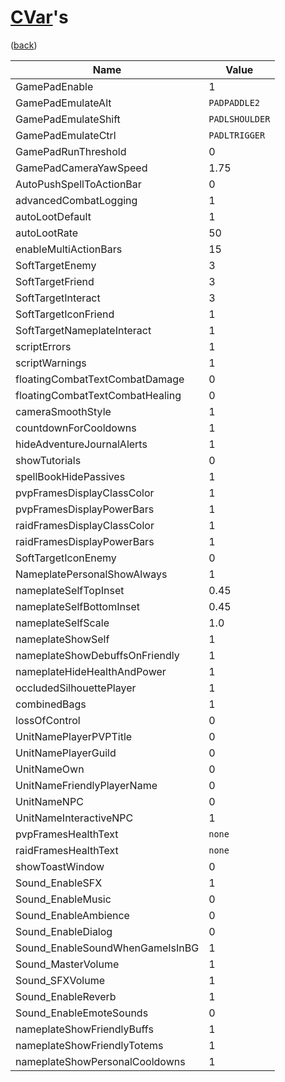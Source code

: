 <!--
    =====================================
    generator=datazen
    version=3.2.0
    hash=68c33183677eb4ba0969134f8cd05d97
    =====================================
-->

# [CVar](https://wowpedia.fandom.com/wiki/Console_variables)'s

([back](../README.md))

Name | Value
---- | -----
GamePadEnable | 1
GamePadEmulateAlt | `PADPADDLE2`
GamePadEmulateShift | `PADLSHOULDER`
GamePadEmulateCtrl | `PADLTRIGGER`
GamePadRunThreshold | 0
GamePadCameraYawSpeed | 1.75
AutoPushSpellToActionBar | 0
advancedCombatLogging | 1
autoLootDefault | 1
autoLootRate | 50
enableMultiActionBars | 15
SoftTargetEnemy | 3
SoftTargetFriend | 3
SoftTargetInteract | 3
SoftTargetIconFriend | 1
SoftTargetNameplateInteract | 1
scriptErrors | 1
scriptWarnings | 1
floatingCombatTextCombatDamage | 0
floatingCombatTextCombatHealing | 0
cameraSmoothStyle | 1
countdownForCooldowns | 1
hideAdventureJournalAlerts | 1
showTutorials | 0
spellBookHidePassives | 1
pvpFramesDisplayClassColor | 1
pvpFramesDisplayPowerBars | 1
raidFramesDisplayClassColor | 1
raidFramesDisplayPowerBars | 1
SoftTargetIconEnemy | 0
NameplatePersonalShowAlways | 1
nameplateSelfTopInset | 0.45
nameplateSelfBottomInset | 0.45
nameplateSelfScale | 1.0
nameplateShowSelf | 1
nameplateShowDebuffsOnFriendly | 1
nameplateHideHealthAndPower | 1
occludedSilhouettePlayer | 1
combinedBags | 1
lossOfControl | 0
UnitNamePlayerPVPTitle | 0
UnitNamePlayerGuild | 0
UnitNameOwn | 0
UnitNameFriendlyPlayerName | 0
UnitNameNPC | 0
UnitNameInteractiveNPC | 1
pvpFramesHealthText | `none`
raidFramesHealthText | `none`
showToastWindow | 0
Sound_EnableSFX | 1
Sound_EnableMusic | 0
Sound_EnableAmbience | 0
Sound_EnableDialog | 0
Sound_EnableSoundWhenGameIsInBG | 1
Sound_MasterVolume | 1
Sound_SFXVolume | 1
Sound_EnableReverb | 1
Sound_EnableEmoteSounds | 0
nameplateShowFriendlyBuffs | 1
nameplateShowFriendlyTotems | 1
nameplateShowPersonalCooldowns | 1
